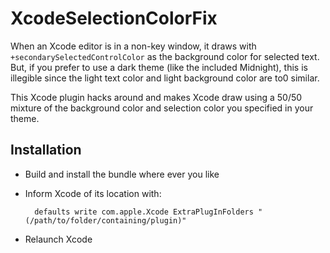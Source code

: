XcodeSelectionColorFix
===========

When an Xcode editor is in a non-key window, it draws with `+secondarySelectedControlColor` as the background color for selected text. But, if you prefer to use a dark theme (like the included Midnight), this is illegible since the light text color and light background color are to0 similar.

This Xcode plugin hacks around and makes Xcode draw using a 50/50 mixture of the background color and selection color you specified in your theme.

Installation
------------

- Build and install the bundle where ever you like
- Inform Xcode of its location with:

		defaults write com.apple.Xcode ExtraPlugInFolders "(/path/to/folder/containing/plugin)"

- Relaunch Xcode	
